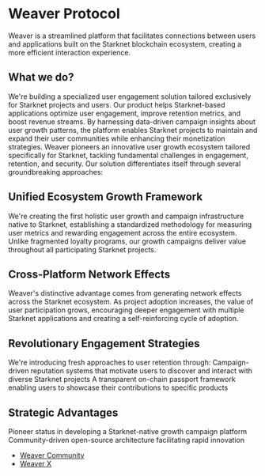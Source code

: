 # Weaver Protocol
Weaver is a streamlined platform that facilitates connections between users and applications built on the Starknet blockchain ecosystem, creating a more efficient interaction experience.

## What we do?

We're building a specialized user engagement solution tailored exclusively for Starknet projects and users. Our product helps Starknet-based applications optimize user engagement, improve retention metrics, and boost revenue streams. By harnessing data-driven campaign insights about user growth patterns, the platform enables Starknet projects to maintain and expand their user communities while enhancing their monetization strategies.
Weaver pioneers an innovative user growth ecosystem tailored specifically for Starknet, tackling fundamental challenges in engagement, retention, and security. Our solution differentiates itself through several groundbreaking approaches:
## Unified Ecosystem Growth Framework
 We're creating the first holistic user growth and campaign infrastructure native to Starknet, establishing a standardized methodology for measuring user metrics and rewarding engagement across the entire ecosystem. Unlike fragmented loyalty programs, our growth campaigns deliver value throughout all participating Starknet projects.
## Cross-Platform Network Effects
 Weaver's distinctive advantage comes from generating network effects across the Starknet ecosystem. As project adoption increases, the value of user participation grows, encouraging deeper engagement with multiple Starknet applications and creating a self-reinforcing cycle of adoption.
## Revolutionary Engagement Strategies
 We're introducing fresh approaches to user retention through:
Campaign-driven reputation systems that motivate users to discover and interact with diverse Starknet projects
A transparent on-chain passport framework enabling users to showcase their contributions to specific products
## Strategic Advantages
Pioneer status in developing a Starknet-native growth campaign platform
Community-driven open-source architecture facilitating rapid innovation


- [Weaver Community ](https://t.me/weaverHQ)
- [Weaver X ](https://X.com/weaver_HQ)
